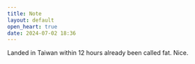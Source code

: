 ```yaml
---
title: Note
layout: default
open_heart: true
date: 2024-07-02 18:36
---
```


Landed in Taiwan within 12 hours already been called fat. Nice.
